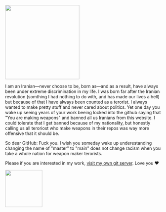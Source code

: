 <img src="https://inventory.kary.us/github.jpeg" width="240">

I am an Iranian&mdash;never choose to be, born as&mdash;and as a result, have always been under extreme discrimination in my life. I was born far after the Iranian revolution (somthing I had nothing to do with, and has made our lives a hell) but because of that I have always been counted as a terorist. I always wanted to make pretty stuff and never cared about politics. Yet one day you wake up seeing years of your work beeing locked into the github saying that "You are making weapons" and banned all us Iranians from this website. I could tolerate that I get banned because of my nationality, but honestly calling us all teroriost who make weapons in their repos was way more offensive that it should be.

So dear GitHub: Fuck you. I wish you someday wake up underestanding changing the name of "master" to "main" does not change racism when you take a whole nation for weapon maker terorists.

Please if you are interested in my work, [visit my own git server](https://codes.kary.us). Love you ♥️

<img src="https://inventory.kary.us/content/signature.png" width="120">
